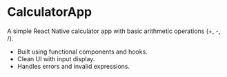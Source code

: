 # CalculatorApp

A simple React Native calculator app with basic arithmetic operations (+, -, /). 

- Built using functional components and hooks.
- Clean UI with input display.
- Handles errors and invalid expressions.
